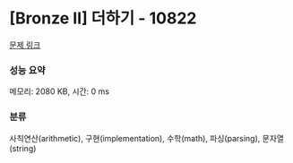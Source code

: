 # [Bronze II] 더하기 - 10822 

[문제 링크](https://www.acmicpc.net/problem/10822) 

### 성능 요약

메모리: 2080 KB, 시간: 0 ms

### 분류

사칙연산(arithmetic), 구현(implementation), 수학(math), 파싱(parsing), 문자열(string)

